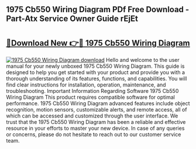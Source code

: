 ## 1975 Cb550 Wiring Diagram PDf Free Download - Part-Atx Service Owner Guide rEjEt

# <h2><a href="http://dfm82v8.blite.top/?on=1975+Cb550+Wiring+Diagram">🔗Download New 👉🔴 1975 Cb550 Wiring Diagram</a></h2>

[![1975 Cb550 Wiring Diagram download](https://i.imgur.com/lujVjoI.png)](http://dfm82v8.blite.top/?on=1975+Cb550+Wiring+Diagram)
Hello and welcome to the user manual for your newly unboxed 1975 Cb550 Wiring Diagram. This guide is designed to help you get started with your product and provide you with a thorough understanding of its features, functions, and capabilities. You will find clear instructions for installation, operation, maintenance, and troubleshooting. Important Information Regarding Software 1975 Cb550 Wiring Diagram This product requires compatible software for optimal performance. 1975 Cb550 Wiring Diagram advanced features include object recognition, motion sensors, customizable alerts, and remote access, all of which can be accessed and customized through the user interface. We trust that the 1975 Cb550 Wiring Diagram has been a reliable and effective resource in your efforts to master your new device. In case of any queries or concerns, please do not hesitate to reach out to our customer service team.
